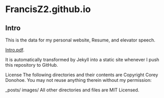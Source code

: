 # FrancisZ2.github.io
## Intro
This is the data for my personal website, Resume, and elevator speech.

[Intro.pdf](https://github.com/FrancisZ2/FrancisZ2.github.io/blob/master/Chao_Zhu_2015_Resume.pdf).

It is automatically transformed by Jekyll into a static site whenever I push this repository to GitHub.

License
The following directories and their contents are Copyright Corey Donohoe. You may not reuse anything therein without my permission:

_posts/
images/
All other directories and files are MIT Licensed.
